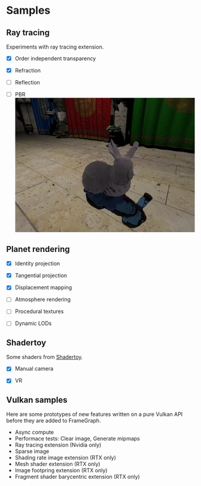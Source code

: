 # Samples

## Ray tracing
Experiments with ray tracing extension.
- [x] Order independent transparency
- [x] Refraction
- [ ] Reflection
- [ ] PBR
![image](screenshots/ray_tracing.jpg)



## Planet rendering
- [x] Identity projection
- [x] Tangential projection
- [x] Displacement mapping
- [ ] Atmosphere rendering
- [ ] Procedural textures
- [ ] Dynamic LODs


## Shadertoy
Some shaders from [Shadertoy](https://www.shadertoy.com).
- [x] Manual camera
- [x] VR


## Vulkan samples
Here are some prototypes of new features written on a pure Vulkan API before they are added to FrameGraph.
* Async compute
* Performace tests: Clear image, Generate mipmaps
* Ray tracing extension (Nvidia only)
* Sparse image
* Shading rate image extension (RTX only)
* Mesh shader extension (RTX only)
* Image footpring extension (RTX only)
* Fragment shader barycentric extension (RTX only)
